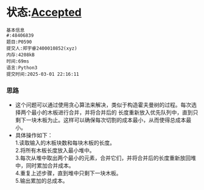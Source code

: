 # 状态:[Accepted](http://dsbpython.openjudge.cn/dspythonbook/solution/48406839/)
```
基本信息
#:48406839
题目:P0590
提交人:郑宇睿2400010852(xyz)
内存:4208kB
时间:69ms
语言:Python3
提交时间:2025-03-01 22:16:11
```
 ### 思路
- 这个问题可以通过使用贪心算法来解决，类似于构造霍夫曼树的过程。每次选择两个最小的木板进行合并，并将合并后的
 长度重新放入优先队列中，直到只剩下一块木板为止。这样可以确保每次切割的成本最小，从而使得总成本最小。
- 具体操作如下：  
 1.读取输入的木板块数和每块木板的长度。  
 2.将所有木板长度放入最小堆中。  
 3.每次从堆中取出两个最小的元素，合并它们，并将合并后的长度重新放回堆中，同时累加合并成本。  
 4.重复上述步骤，直到堆中只剩下一块木板。  
 5.输出累加的总成本。
